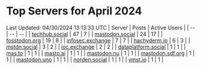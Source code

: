 # Top Servers for April 2024
Last Updated: 04/30/2024 13:13:33 UTC
| Server | Posts | Active Users |
| -- | -- | -- |
| [techhub.social](https://techhub.social/tags/PowerShell) | 47 | 7 |
| [mastodon.social](https://mastodon.social/tags/PowerShell) | 24 | 17 |
| [fosstodon.org](https://fosstodon.org/tags/PowerShell) | 19 | 8 |
| [infosec.exchange](https://infosec.exchange/tags/PowerShell) | 7 | 7 |
| [hachyderm.io](https://hachyderm.io/tags/PowerShell) | 6 | 3 |
| [mstdn.social](https://mstdn.social/tags/PowerShell) | 3 | 2 |
| [ioc.exchange](https://ioc.exchange/tags/PowerShell) | 2 | 2 |
| [dataplatform.social](https://dataplatform.social/tags/PowerShell) | 1 | 1 |
| [mas.to](https://mas.to/tags/PowerShell) | 1 | 1 |
| [masto.ai](https://masto.ai/tags/PowerShell) | 1 | 1 |
| [mastodon.nu](https://mastodon.nu/tags/PowerShell) | 1 | 1 |
| [mastodon.sdf.org](https://mastodon.sdf.org/tags/PowerShell) | 1 | 1 |
| [mastodon.uno](https://mastodon.uno/tags/PowerShell) | 1 | 1 |
| [norden.social](https://norden.social/tags/PowerShell) | 1 | 1 |
| [vmst.io](https://vmst.io/tags/PowerShell) | 1 | 1 |
